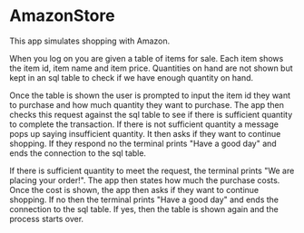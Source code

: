# AmazonStore

This app simulates shopping with Amazon.

When you log on you are given a table of items for sale.
Each item shows the item id, item name and item price.
Quantities on hand are not shown but kept in an sql table to check if we have enough quantity on hand.

Once the table is shown the user is prompted to input the item id they want to purchase and how much quantity they want to purchase.
The app then checks this request against the sql table to see if there is sufficient quantity to complete the transaction.
If there is not sufficient quantity a message pops up saying insufficient quantity.
It then asks if they want to continue shopping.
If they respond no the terminal prints "Have a good day" and ends the connection to the sql table.

If there is sufficient quantity to meet the request, the terminal prints "We are placing your order!".
The app then states how much the purchase costs.
Once the cost is shown, the app then asks if they want to continue shopping.
If no then the terminal prints "Have a good day" and ends the connection to the sql table.
If yes, then the table is shown again and the process starts over.